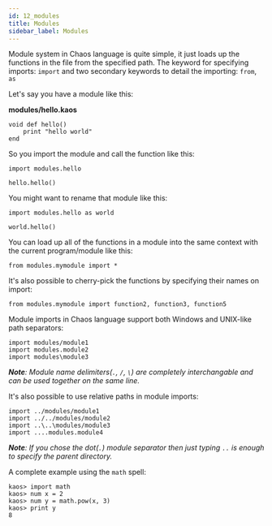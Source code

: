 ```yaml
---
id: 12_modules
title: Modules
sidebar_label: Modules
---
```


Module system in Chaos language is quite simple, it just loads up the functions in the file from the specified path.
The keyword for specifying imports: `import` and two secondary keywords to detail the importing: `from`, `as`

Let's say you have a module like this:

**modules/hello.kaos**

```chaos
void def hello()
    print "hello world"
end
```

So you import the module and call the function like this:

```chaos
import modules.hello

hello.hello()
```

You might want to rename that module like this:

```chaos
import modules.hello as world

world.hello()
```

You can load up all of the functions in a module into the same context with the current program/module like this:

```chaos
from modules.mymodule import *
```

It's also possible to cherry-pick the functions by specifying their names on import:

```chaos
from modules.mymodule import function2, function3, function5
```

Module imports in Chaos language support both Windows and UNIX-like path separators:

```chaos
import modules/module1
import modules.module2
import modules\module3
```

***Note**: Module name delimiters(`.`, `/`, `\`) are completely interchangable and can be used together on the same line.*

It's also possible to use relative paths in module imports:

```chaos
import ../modules/module1
import ../../modules/module2
import ..\..\modules/module3
import ....modules.module4
```

***Note**: If you chose the dot(`.`) module separator then just typing `..` is enough to specify the parent directory.*

A complete example using the `math` spell:

```chaos
kaos> import math
kaos> num x = 2
kaos> num y = math.pow(x, 3)
kaos> print y
8
```
